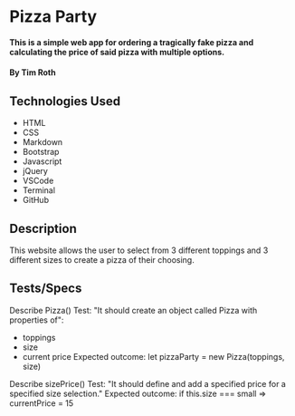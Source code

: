 # Pizza Party

#### This is a simple web app for ordering a tragically fake pizza and calculating the price of said pizza with multiple options.

#### By Tim Roth

## Technologies Used

* HTML
* CSS
* Markdown
* Bootstrap
* Javascript
* jQuery
* VSCode
* Terminal
* GitHub

## Description

This website allows the user to select from 3 different toppings and 3 different sizes to create a pizza of their choosing.

## Tests/Specs

Describe Pizza()
Test: "It should create an object called Pizza with properties of":
* toppings
* size
* current price
Expected outcome: let pizzaParty = new Pizza(toppings, size)

Describe sizePrice()
Test: "It should define and add a specified price for a specified size selection."
Expected outcome: if this.size === small => currentPrice = 15